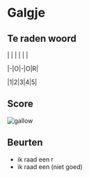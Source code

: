 # Galgje

## Te raden woord

| | | | | |

|-|O|-|O|R|

|1|2|3|4|5|

## Score
![gallow](./images/2.png)

## Beurten
* ik raad een r
* ik raad een  (niet goed)